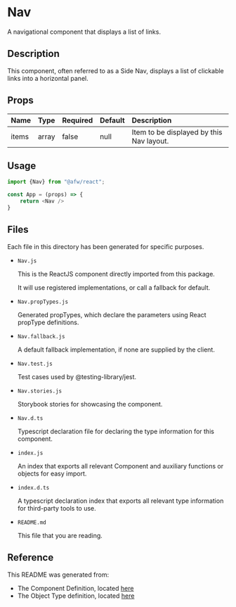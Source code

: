 # Nav

A navigational component that displays a list of links.

## Description
This component, often referred to as a Side Nav, displays a list of clickable links into a horizontal panel.

## Props
| Name | Type | Required | Default | Description |
|:----------|:----------|:----|:------------|:------------|
|items|array|false|null|Item to be displayed by this Nav layout.|

## Usage
```js
import {Nav} from "@afw/react";

const App = (props) => {
    return <Nav />
}
```

## Files
Each file in this directory has been generated for specific purposes.
 * `Nav.js`

   This is the ReactJS component directly imported from this package.

   It will use registered implementations, or call a fallback for default.
 * `Nav.propTypes.js`

   Generated propTypes, which declare the parameters using React propType definitions.

 * `Nav.fallback.js`

   A default fallback implementation, if none are supplied by the client.

 * `Nav.test.js`

   Test cases used by @testing-library/jest.

 * `Nav.stories.js`

   Storybook stories for showcasing the component.

 * `Nav.d.ts`

   Typescript declaration file for declaring the type information for this component.

 * `index.js`

   An index that exports all relevant Component and auxiliary functions or objects for easy import.

 * `index.d.ts`

   A typescript declaration index that exports all relevant type information for third-party tools to use.

 * `README.md`

   This file that you are reading.

## Reference
This README was generated from:
  * The Component Definition, located [here](/src/afw_components/generate/objects/_AdaptiveLayoutComponentType_/Nav.json)
  * The Object Type definition, located [here](/src/afw_components/generate/objects/_AdaptiveObjectType_/_AdaptiveLayoutComponentType_Nav.json)

